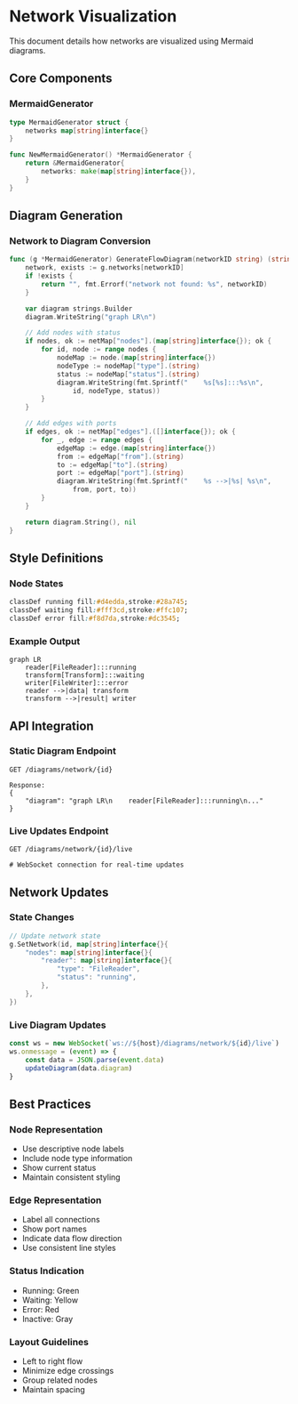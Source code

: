 # Network Visualization

This document details how networks are visualized using Mermaid diagrams.

## Core Components

### MermaidGenerator
```go
type MermaidGenerator struct {
    networks map[string]interface{}
}

func NewMermaidGenerator() *MermaidGenerator {
    return &MermaidGenerator{
        networks: make(map[string]interface{}),
    }
}
```

## Diagram Generation

### Network to Diagram Conversion
```go
func (g *MermaidGenerator) GenerateFlowDiagram(networkID string) (string, error) {
    network, exists := g.networks[networkID]
    if !exists {
        return "", fmt.Errorf("network not found: %s", networkID)
    }

    var diagram strings.Builder
    diagram.WriteString("graph LR\n")

    // Add nodes with status
    if nodes, ok := netMap["nodes"].(map[string]interface{}); ok {
        for id, node := range nodes {
            nodeMap := node.(map[string]interface{})
            nodeType := nodeMap["type"].(string)
            status := nodeMap["status"].(string)
            diagram.WriteString(fmt.Sprintf("    %s[%s]:::%s\n", 
                id, nodeType, status))
        }
    }

    // Add edges with ports
    if edges, ok := netMap["edges"].([]interface{}); ok {
        for _, edge := range edges {
            edgeMap := edge.(map[string]interface{})
            from := edgeMap["from"].(string)
            to := edgeMap["to"].(string)
            port := edgeMap["port"].(string)
            diagram.WriteString(fmt.Sprintf("    %s -->|%s| %s\n", 
                from, port, to))
        }
    }

    return diagram.String(), nil
}
```

## Style Definitions

### Node States
```css
classDef running fill:#d4edda,stroke:#28a745;
classDef waiting fill:#fff3cd,stroke:#ffc107;
classDef error fill:#f8d7da,stroke:#dc3545;
```

### Example Output
```mermaid
graph LR
    reader[FileReader]:::running
    transform[Transform]:::waiting
    writer[FileWriter]:::error
    reader -->|data| transform
    transform -->|result| writer
```

## API Integration

### Static Diagram Endpoint
```http
GET /diagrams/network/{id}

Response:
{
    "diagram": "graph LR\n    reader[FileReader]:::running\n..."
}
```

### Live Updates Endpoint
```http
GET /diagrams/network/{id}/live

# WebSocket connection for real-time updates
```

## Network Updates

### State Changes
```go
// Update network state
g.SetNetwork(id, map[string]interface{}{
    "nodes": map[string]interface{}{
        "reader": map[string]interface{}{
            "type": "FileReader",
            "status": "running",
        },
    },
})
```

### Live Diagram Updates
```javascript
const ws = new WebSocket(`ws://${host}/diagrams/network/${id}/live`)
ws.onmessage = (event) => {
    const data = JSON.parse(event.data)
    updateDiagram(data.diagram)
}
```

## Best Practices

### Node Representation
- Use descriptive node labels
- Include node type information
- Show current status
- Maintain consistent styling

### Edge Representation
- Label all connections
- Show port names
- Indicate data flow direction
- Use consistent line styles

### Status Indication
- Running: Green
- Waiting: Yellow
- Error: Red
- Inactive: Gray

### Layout Guidelines
- Left to right flow
- Minimize edge crossings
- Group related nodes
- Maintain spacing